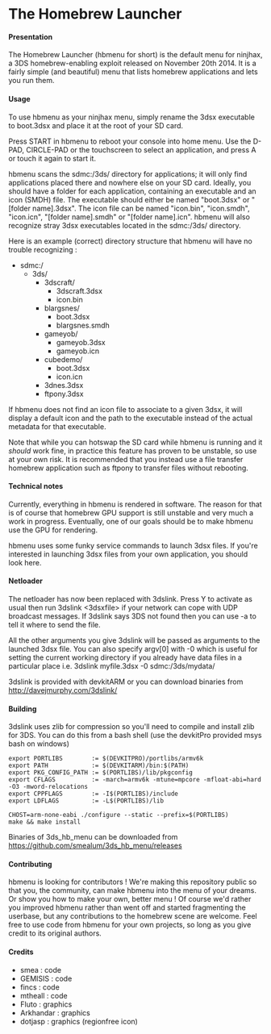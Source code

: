 # The Homebrew Launcher

#### Presentation

The Homebrew Launcher (hbmenu for short) is the default menu for ninjhax, a 3DS homebrew-enabling exploit released on November 20th 2014. It is a fairly simple (and beautiful) menu that lists homebrew applications and lets you run them.

#### Usage

To use hbmenu as your ninjhax menu, simply rename the 3dsx executable to boot.3dsx and place it at the root of your SD card.

Press START in hbmenu to reboot your console into home menu. Use the D-PAD, CIRCLE-PAD or the touchscreen to select an application, and press A or touch it again to start it.

hbmenu scans the sdmc:/3ds/ directory for applications; it will only find applications placed there and nowhere else on your SD card. Ideally, you should have a folder for each application, containing an executable and an icon (SMDH) file. The executable should either be named "boot.3dsx" or "\[folder name\].3dsx". The icon file can be named "icon.bin", "icon.smdh", "icon.icn", "\[folder name\].smdh" or "\[folder name\].icn". hbmenu will also recognize stray 3dsx executables located in the sdmc:/3ds/ directory.

Here is an example (correct) directory structure that hbmenu will have no trouble recognizing :

- sdmc:/
  - 3ds/
    - 3dscraft/
      - 3dscraft.3dsx
      - icon.bin
    - blargsnes/
      - boot.3dsx
      - blargsnes.smdh
    - gameyob/
      - gameyob.3dsx
      - gameyob.icn
    - cubedemo/
      - boot.3dsx
      - icon.icn
    - 3dnes.3dsx
    - ftpony.3dsx

If hbmenu does not find an icon file to associate to a given 3dsx, it will display a default icon and the path to the executable instead of the actual metadata for that executable.

Note that while you can hotswap the SD card while hbmenu is running and it *should* work fine, in practice this feature has proven to be unstable, so use at your own risk. It is recommended that you instead use a file transfer homebrew application such as ftpony to transfer files without rebooting.

#### Technical notes

Currently, everything in hbmenu is rendered in software. The reason for that is of course that homebrew GPU support is still unstable and very much a work in progress. Eventually, one of our goals should be to make hbmenu use the GPU for rendering.

hbmenu uses some funky service commands to launch 3dsx files. If you're interested in launching 3dsx files from your own application, you should look here.

#### Netloader

The netloader has now been replaced with 3dslink. Press Y to activate as usual then run 3dslink <3dsxfile> if your network can cope with UDP broadcast messages.
If 3dslink says 3DS not found then you can use -a <ip address> to tell it where to send the file.

All the other arguments you give 3dslink will be passed as arguments to the launched 3dsx file. You can also specify argv[0] with -0 <argument> which is useful for
setting the current working directory if you already have data files in a particular place i.e. 3dslink myfile.3dsx -0 sdmc:/3ds/mydata/

3dslink is provided with devkitARM or you can download binaries from http://davejmurphy.com/3dslink/

#### Building

3dslink uses zlib for compression so you'll need to compile and install zlib for 3DS. You can do this from a bash shell (use the devkitPro provided msys bash on windows)

    export PORTLIBS        := $(DEVKITPRO)/portlibs/armv6k
    export PATH            := $(DEVKITARM)/bin:$(PATH)
    export PKG_CONFIG_PATH := $(PORTLIBS)/lib/pkgconfig
    export CFLAGS          := -march=armv6k -mtune=mpcore -mfloat-abi=hard -O3 -mword-relocations
    export CPPFLAGS        := -I$(PORTLIBS)/include
    export LDFLAGS         := -L$(PORTLIBS)/lib

    CHOST=arm-none-eabi ./configure --static --prefix=$(PORTLIBS)
    make && make install

Binaries of 3ds_hb_menu can be downloaded from https://github.com/smealum/3ds_hb_menu/releases

#### Contributing

hbmenu is looking for contributors ! We're making this repository public so that you, the community, can make hbmenu into the menu of your dreams. Or show you how to make your own, better menu ! Of course we'd rather you improved hbmenu rather than went off and started fragmenting the userbase, but any contributions to the homebrew scene are welcome. Feel free to use code from hbmenu for your own projects, so long as you give credit to its original authors.

#### Credits

- smea : code
- GEMISIS : code
- fincs : code
- mtheall : code
- Fluto : graphics
- Arkhandar : graphics
- dotjasp : graphics (regionfree icon)
